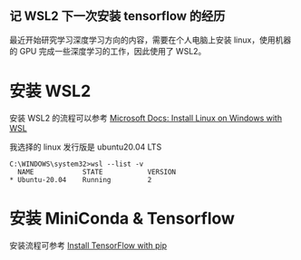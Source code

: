 ## 记 WSL2 下一次安装 tensorflow 的经历

最近开始研究学习深度学习方向的内容，需要在个人电脑上安装 linux，使用机器的 GPU 完成一些深度学习的工作，因此使用了 WSL2。

# 安装 WSL2

安装 WSL2 的流程可以参考 [Microsoft Docs: Install Linux on Windows with WSL](https://docs.microsoft.com/en-us/windows/wsl/install)

我选择的 linux 发行版是 ubuntu20.04 LTS

```shell
C:\WINDOWS\system32>wsl --list -v
  NAME            STATE           VERSION
* Ubuntu-20.04    Running         2
``` 

# 安装 MiniConda & Tensorflow

安装流程可参考 [Install TensorFlow with pip](https://www.tensorflow.org/install/pip#step-by-step_instructions)















